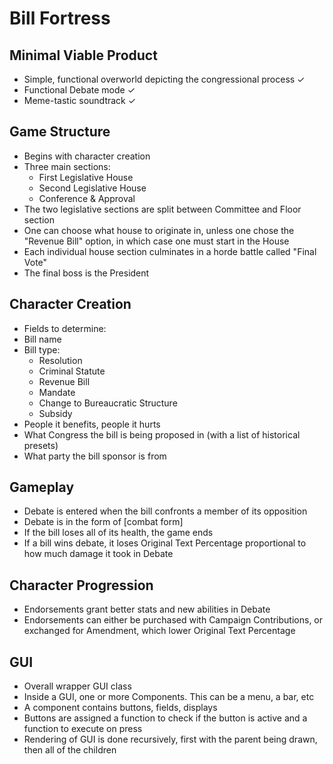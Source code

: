 # Bill Fortress

## Minimal Viable Product
- Simple, functional overworld depicting the congressional process ✓
- Functional Debate mode ✓
- Meme-tastic soundtrack ✓

## Game Structure
- Begins with character creation
- Three main sections:
  - First Legislative House
  - Second Legislative House
  - Conference & Approval
- The two legislative sections are split between Committee and Floor section
- One can choose what house to originate in, unless one chose the "Revenue Bill" option, in which case one must start in the House
- Each individual house section culminates in a horde battle called "Final Vote"
- The final boss is the President

## Character Creation
- Fields to determine: 
- Bill name
- Bill type:
  - Resolution
  - Criminal Statute
  - Revenue Bill
  - Mandate
  - Change to Bureaucratic Structure
  - Subsidy
- People it benefits, people it hurts
- What Congress the bill is being proposed in (with a list of historical presets)
- What party the bill sponsor is from

## Gameplay
- Debate is entered when the bill confronts a member of its opposition
- Debate is in the form of [combat form]
- If the bill loses all of its health, the game ends
- If a bill wins debate, it loses Original Text Percentage proportional to how much damage it took in Debate

## Character Progression
- Endorsements grant better stats and new abilities in Debate
- Endorsements can either be purchased with Campaign Contributions, or exchanged for Amendment, which lower Original Text Percentage

## GUI
- Overall wrapper GUI class
- Inside a GUI, one or more Components. This can be a menu, a bar, etc
- A component contains buttons, fields, displays
- Buttons are assigned a function to check if the button is active and a function to execute on press
- Rendering of GUI is done recursively, first with the parent being drawn, then all of the children
